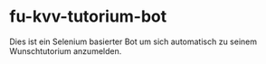 # fu-kvv-tutorium-bot

Dies ist ein Selenium basierter Bot um sich automatisch zu seinem Wunschtutorium anzumelden.